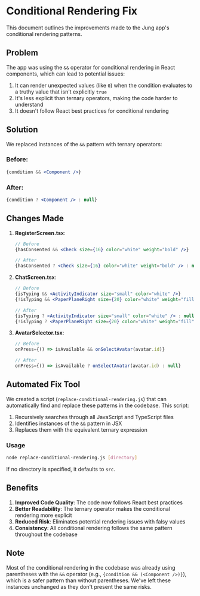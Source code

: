# Conditional Rendering Fix

This document outlines the improvements made to the Jung app's conditional rendering patterns.

## Problem

The app was using the `&&` operator for conditional rendering in React components, which can lead to potential issues:

1. It can render unexpected values (like `0`) when the condition evaluates to a truthy value that isn't explicitly `true`
2. It's less explicit than ternary operators, making the code harder to understand
3. It doesn't follow React best practices for conditional rendering

## Solution

We replaced instances of the `&&` pattern with ternary operators:

### Before:
```jsx
{condition && <Component />}
```

### After:
```jsx
{condition ? <Component /> : null}
```

## Changes Made

1. **RegisterScreen.tsx**:
   ```jsx
   // Before
   {hasConsented && <Check size={16} color="white" weight="bold" />}
   
   // After
   {hasConsented ? <Check size={16} color="white" weight="bold" /> : null}
   ```

2. **ChatScreen.tsx**:
   ```jsx
   // Before
   {isTyping && <ActivityIndicator size="small" color="white" />}
   {!isTyping && <PaperPlaneRight size={20} color="white" weight="fill" />}
   
   // After
   {isTyping ? <ActivityIndicator size="small" color="white" /> : null}
   {!isTyping ? <PaperPlaneRight size={20} color="white" weight="fill" /> : null}
   ```

3. **AvatarSelector.tsx**:
   ```jsx
   // Before
   onPress={() => isAvailable && onSelectAvatar(avatar.id)}
   
   // After
   onPress={() => isAvailable ? onSelectAvatar(avatar.id) : null}
   ```

## Automated Fix Tool

We created a script (`replace-conditional-rendering.js`) that can automatically find and replace these patterns in the codebase. This script:

1. Recursively searches through all JavaScript and TypeScript files
2. Identifies instances of the `&&` pattern in JSX
3. Replaces them with the equivalent ternary expression

### Usage

```bash
node replace-conditional-rendering.js [directory]
```

If no directory is specified, it defaults to `src`.

## Benefits

1. **Improved Code Quality**: The code now follows React best practices
2. **Better Readability**: The ternary operator makes the conditional rendering more explicit
3. **Reduced Risk**: Eliminates potential rendering issues with falsy values
4. **Consistency**: All conditional rendering follows the same pattern throughout the codebase

## Note

Most of the conditional rendering in the codebase was already using parentheses with the `&&` operator (e.g., `{condition && (<Component />)}`), which is a safer pattern than without parentheses. We've left these instances unchanged as they don't present the same risks.
